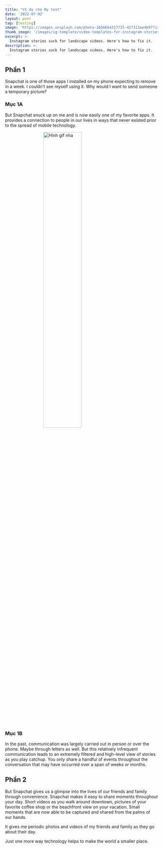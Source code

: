 ```yaml
---
title: "Ví dụ cho Ry test"
date: '2022-07-02'
layout: post
tag: [testing]
image: 'https://images.unsplash.com/photo-1656664317725-427313ae4b97?ixlib=rb-1.2.1&ixid=MnwxMjA3fDB8MHxwaG90by1wYWdlfHx8fGVufDB8fHx8&auto=format&fit=crop&w=1364&q=80'
thumb_image: '/images/ig-template/video-templates-for-instagram-stories.png'
excerpt: >-
  Instagram stories suck for landscape videos. Here's how to fix it.
description: >-
  Instagram stories suck for landscape videos. Here's how to fix it.
---
```


## Phần 1

Snapchat is one of those apps I installed on my phone expecting to remove in a week. I couldn’t see myself using it. Why would I want to send someone a temporary picture?

### Mục 1A

But Snapchat snuck up on me and is now easily one of my favorite apps. It provides a connection to people in our lives in ways that never existed prior to the spread of mobile technology.

<img src="https://dribbble.com/shots/18050884-Eurovision-Lottie-Animation/attachments/13239353?mode=media" alt="Hình gif nha" style="display: block; width: 50%; margin: 0 auto;"/>



### Mục 1B

In the past, communication was largely carried out in person or over the phone. Maybe through letters as well. But this relatively infrequent communication leads to an extremely filtered and high-level view of stories as you play catchup. You only share a handful of events throughout the conversation that may have occurred over a span of weeks or months.

## Phần 2

But Snapchat gives us a glimpse into the lives of our friends and family through convenience. Snapchat makes it easy to share moments throughout your day. Short videos as you walk around downtown, pictures of your favorite coffee shop or the beachfront view on your vacation. Small moments that are now able to be captured and shared from the palms of our hands.

It gives me periodic photos and videos of my friends and family as they go about their day.

Just one more way technology helps to make the world a smaller place.
